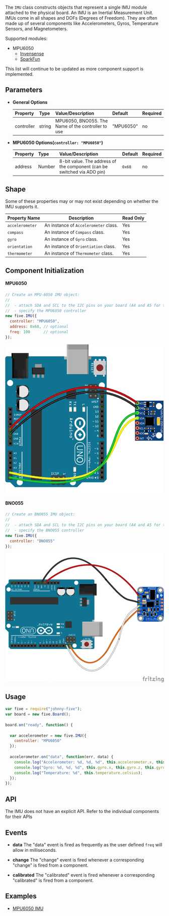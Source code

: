 The `IMU` class constructs objects that represent a single IMU module attached to the physical board.  An IMU is an Inertial Measurement Unit.  IMUs come in all shapes and DOFs (Degrees of Freedom).  They are often made up of several components like Accelerometers, Gyros, Temperature Sensors, and Magnetometers.

Supported modules:

- MPU6050
  - [Invensense](http://www.invensense.com/products/motion-tracking/6-axis/mpu-6050/)
  - [SparkFun](https://www.sparkfun.com/products/11028?utm_source=j5)

This list will continue to be updated as more component support is implemented.

## Parameters

- **General Options**
  <span class="abbreviate-table">

  | Property | Type   | Value/Description                                  | Default   | Required |
  |---------------|--------|-----------|-------------------------------------|-----------|
  | controller    | string | MPU6050, BNO055. The Name of the controller to use            | "MPU6050" | no       |
  </span>

- **MPU6050 Options(`controller: "MPU6050"`)**
  <span class="abbreviate-table">

  | Property | Type   | Value/Description                                                | Default | Required |
  |---------------|--------|-------------|-------------------------------------|----------|
  | address       | Number | 8-bit value. The address of the component (can be switched via ADO pin) | `0x68`    | no       |
  </span>

## Shape
Some of these properties may or may not exist depending on whether the IMU supports it.

| Property Name | Description | Read Only |
|---------------| ----------- | ----------|
| `accelerometer` | An instance of `Accelerometer` class. | Yes |
| `compass` | An instance of `Compass` class. | Yes |
| `gyro` | An instance of `Gyro` class. | Yes |
| `orientation` | An instance of `Orientiation` class. | Yes |
| `thermometer` | An instance of `Thermometer` class. | Yes |

## Component Initialization

#### MPU6050

```js
// Create an MPU-6050 IMU object:
//
//  - attach SDA and SCL to the I2C pins on your board (A4 and A5 for the Uno)
//  - specify the MPU6050 controller
new five.IMU({
  controller: "MPU6050",
  address: 0x68, // optional
  freq: 100      // optional
});
```


![imu-mpu6050.png](https://raw.githubusercontent.com/rwaldron/johnny-five/master/docs/breadboard/imu-mpu6050.png)


#### BNO055

```js
// Create an BNO055 IMU object:
//
//  - attach SDA and SCL to the I2C pins on your board (A4 and A5 for the Uno)
//  - specify the BNO055 controller
new five.IMU({
  controller: "BNO055"
});
```


![imu-bno055.png](https://raw.githubusercontent.com/rwaldron/johnny-five/master/docs/breadboard/imu-bno055.png)

## Usage

```js
var five = require("johnny-five");
var board = new five.Board();

board.on("ready", function() {

  var accelerometer = new five.IMU({
    controller: "MPU6050"
  });

  accelerometer.on("data", function(err, data) {
    console.log("Accelerometer: %d, %d, %d", this.accelerometer.x, this.accelerometer.z, this.accelerometer.z);
    console.log("Gyro: %d, %d, %d", this.gyro.x, this.gyro.z, this.gyro.z);
    console.log("Temperature: %d", this.temperature.celsius);
  });
});
```

## API

The IMU does not have an explicit API.  Refer to the individual components for their APIs

## Events

- **data** The "data" event is fired as frequently as the user defined `freq` will allow in milliseconds.

- **change** The "change" event is fired whenever a corresponding "change" is fired from a component.

- **calibrated** The "calibrated" event is fired whenever a corresponding "calibrated" is fired from a component.

<!--remove-start-->

## Examples

- [MPU6050 IMU](https://github.com/rwaldron/johnny-five/blob/master/docs/imu-mpu6050.md)

<!--remove-end-->
